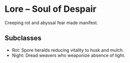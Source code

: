 # Lore – Soul of Despair
Creeping rot and abyssal fear made manifest.

## Subclasses
- Rot: Spore heralds reducing vitality to husk and mulch.
- Night: Dread weavers who weaponize absence of light.
